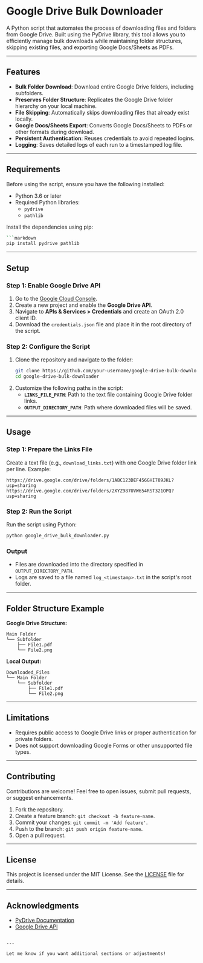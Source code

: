 
# Google Drive Bulk Downloader

A Python script that automates the process of downloading files and folders from Google Drive. Built using the PyDrive library, this tool allows you to efficiently manage bulk downloads while maintaining folder structures, skipping existing files, and exporting Google Docs/Sheets as PDFs.

---

## Features

- **Bulk Folder Download**: Download entire Google Drive folders, including subfolders.
- **Preserves Folder Structure**: Replicates the Google Drive folder hierarchy on your local machine.
- **File Skipping**: Automatically skips downloading files that already exist locally.
- **Google Docs/Sheets Export**: Converts Google Docs/Sheets to PDFs or other formats during download.
- **Persistent Authentication**: Reuses credentials to avoid repeated logins.
- **Logging**: Saves detailed logs of each run to a timestamped log file.

---

## Requirements

Before using the script, ensure you have the following installed:

- Python 3.6 or later
- Required Python libraries:
  - `pydrive`
  - `pathlib`

Install the dependencies using pip:

```bash
```markdown
pip install pydrive pathlib
```

---

## Setup

### Step 1: Enable Google Drive API
1. Go to the [Google Cloud Console](https://console.cloud.google.com/).
2. Create a new project and enable the **Google Drive API**.
3. Navigate to **APIs & Services > Credentials** and create an OAuth 2.0 client ID.
4. Download the `credentials.json` file and place it in the root directory of the script.

### Step 2: Configure the Script
1. Clone the repository and navigate to the folder:
   ```bash
   git clone https://github.com/your-username/google-drive-bulk-downloader.git
   cd google-drive-bulk-downloader
   ```
2. Customize the following paths in the script:
   - **`LINKS_FILE_PATH`**: Path to the text file containing Google Drive folder links.
   - **`OUTPUT_DIRECTORY_PATH`**: Path where downloaded files will be saved.

---

## Usage

### Step 1: Prepare the Links File
Create a text file (e.g., `download_links.txt`) with one Google Drive folder link per line. Example:

```
https://drive.google.com/drive/folders/1ABC123DEF456GHI789JKL?usp=sharing
https://drive.google.com/drive/folders/2XYZ987UVW654RST321OPQ?usp=sharing
```

### Step 2: Run the Script
Run the script using Python:

```bash
python google_drive_bulk_downloader.py
```

### Output
- Files are downloaded into the directory specified in `OUTPUT_DIRECTORY_PATH`.
- Logs are saved to a file named `log_<timestamp>.txt` in the script's root folder.

---

## Folder Structure Example

**Google Drive Structure:**
```
Main Folder
└── Subfolder
    ├── File1.pdf
    └── File2.png
```

**Local Output:**
```
Downloaded_Files
└── Main Folder
    └── Subfolder
        ├── File1.pdf
        └── File2.png
```

---

## Limitations

- Requires public access to Google Drive links or proper authentication for private folders.
- Does not support downloading Google Forms or other unsupported file types.

---

## Contributing

Contributions are welcome! Feel free to open issues, submit pull requests, or suggest enhancements.

1. Fork the repository.
2. Create a feature branch: `git checkout -b feature-name`.
3. Commit your changes: `git commit -m 'Add feature'`.
4. Push to the branch: `git push origin feature-name`.
5. Open a pull request.

---

## License

This project is licensed under the MIT License. See the [LICENSE](LICENSE) file for details.

---

## Acknowledgments

- [PyDrive Documentation](https://pythonhosted.org/PyDrive/)
- [Google Drive API](https://developers.google.com/drive)
```

---

Let me know if you want additional sections or adjustments!
